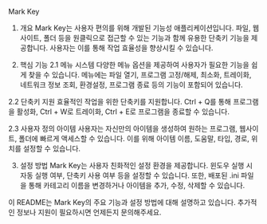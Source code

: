 Mark Key
1. 개요
Mark Key는 사용자 편의를 위해 개발된 기능성 애플리케이션입니다. 파일, 웹사이트, 폴더 등을 원클릭으로 접근할 수 있는 기능과 함께 유용한 단축키 기능을 제공합니다. 사용자는 이를 통해 작업 효율성을 향상시킬 수 있습니다.

2. 핵심 기능
2.1 메뉴 시스템
다양한 메뉴 옵션을 제공하여 사용자가 필요한 기능을 쉽게 찾을 수 있습니다. 메뉴에는 파일 열기, 프로그램 고정/해제, 최소화, 트레이화, 네트워크 정보 조회, 환경설정, 프로그램 종료 등의 기능이 포함되어 있습니다.

2.2 단축키 지원
효율적인 작업을 위한 단축키를 지원합니다. Ctrl + Q를 통해 프로그램을 활성화, Ctrl + W로 트레이화, Ctrl + E로 프로그램을 종료할 수 있습니다.

2.3 사용자 정의 아이템
사용자는 자신만의 아이템을 생성하여 원하는 프로그램, 웹사이트, 폴더에 빠르게 액세스할 수 있습니다. 이를 위해 아이템 이름, 도움말, 타입, 경로, 위치를 설정할 수 있습니다.

3. 설정 방법
Mark Key는 사용자 친화적인 설정 환경을 제공합니다. 윈도우 실행 시 자동 실행 여부, 단축키 사용 여부 등을 설정할 수 있습니다. 또한, 배포된 .ini 파일을 통해 카테고리 이름을 변경하거나 아이템을 추가, 수정, 삭제할 수 있습니다.

이 README는 Mark Key의 주요 기능과 설정 방법에 대해 설명하고 있습니다. 추가적인 정보나 지원이 필요하시면 언제든지 문의해주세요.




